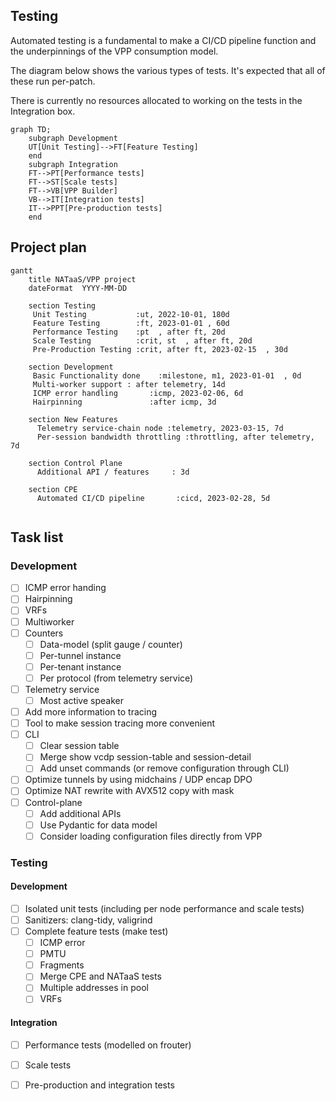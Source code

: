 ## Testing

Automated testing is a fundamental to make a CI/CD pipeline function and the underpinnings of the VPP consumption model.

The diagram below shows the various types of tests. It's expected that all of these run per-patch. 

There is currently no resources allocated to working on the tests in the Integration box.

```mermaid
graph TD;
	subgraph Development
    UT[Unit Testing]-->FT[Feature Testing]
    end
    subgraph Integration
    FT-->PT[Performance tests]
    FT-->ST[Scale tests]
    FT-->VB[VPP Builder]
    VB-->IT[Integration tests]
    IT-->PPT[Pre-production tests]
    end
```

## Project plan

```mermaid
gantt
    title NATaaS/VPP project
    dateFormat  YYYY-MM-DD

    section Testing
     Unit Testing           :ut, 2022-10-01, 180d
     Feature Testing        :ft, 2023-01-01 , 60d
     Performance Testing    :pt  , after ft, 20d
     Scale Testing          :crit, st  , after ft, 20d
     Pre-Production Testing :crit, after ft, 2023-02-15  , 30d

    section Development
     Basic Functionality done    :milestone, m1, 2023-01-01  , 0d
     Multi-worker support : after telemetry, 14d
     ICMP error handling       :icmp, 2023-02-06, 6d
	 Hairpinning               :after icmp, 3d

    section New Features
      Telemetry service-chain node :telemetry, 2023-03-15, 7d
      Per-session bandwidth throttling :throttling, after telemetry, 7d

    section Control Plane
	  Additional API / features     : 3d

    section CPE
	  Automated CI/CD pipeline       :cicd, 2023-02-28, 5d
	
```


## Task list
### Development

- [ ] ICMP error handing
- [ ] Hairpinning
- [ ] VRFs
- [ ] Multiworker
- [ ] Counters
	- [ ] Data-model (split gauge / counter)
	- [ ] Per-tunnel instance
	- [ ] Per-tenant instance
	- [ ] Per protocol (from telemetry service)
- [ ] Telemetry service
	- [ ] Most active speaker
- [ ] Add more information to tracing
- [ ] Tool to make session tracing more convenient
- [ ] CLI
	- [ ] Clear session table
	- [ ] Merge show vcdp session-table and session-detail
	- [ ] Add unset commands (or remove configuration through CLI)
- [ ] Optimize tunnels by using midchains / UDP encap DPO
- [ ] Optimize NAT rewrite with AVX512 copy with mask
- [ ] Control-plane
	- [ ] Add additional APIs
	- [ ] Use Pydantic for data model
	- [ ] Consider loading configuration files directly from VPP
### Testing
#### Development
- [ ] Isolated unit tests (including per node performance and scale tests)
- [ ] Sanitizers: clang-tidy, valigrind
- [ ] Complete feature tests (make test)
	- [ ] ICMP error
	- [ ] PMTU
	- [ ] Fragments
	- [ ] Merge CPE and NATaaS tests
	- [ ] Multiple addresses in pool
	- [ ] VRFs

#### Integration
- [ ] Performance tests (modelled on frouter)
- [ ] Scale tests
- [ ] Pre-production and integration tests

